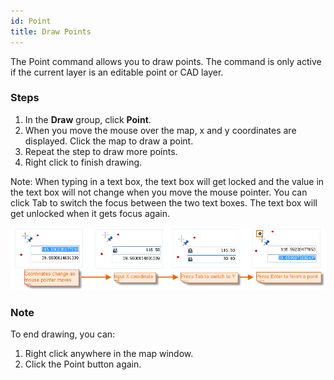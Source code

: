 ```yaml
---
id: Point
title: Draw Points
---
```

The Point command allows you to draw points. The command is only active if the current layer is an editable point or CAD layer.

### Steps

1. In the **Draw** group, click **Point**.
2. When you move the mouse over the map, x and y coordinates are displayed. Click the map to draw a point.
3. Repeat the step to draw more points.
4. Right click to finish drawing.

Note: When typing in a text box, the text box will get locked and the value in the text box will not change when you move the mouse pointer. You can click Tab to switch the focus between the two text boxes. The text box will get unlocked when it gets focus again.

![](img/PointDraw.png)


### Note

To end drawing, you can:

1. Right click anywhere in the map window.
2. Click the Point button again.
